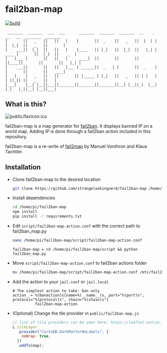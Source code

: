 # fail2ban-map 

[![build](https://github.com/strangelookingnerd/fail2ban-map/actions/workflows/build.yml/badge.svg)](https://github.com/strangelookingnerd/fail2ban-map/actions/workflows/build.yml)

```
 _______  _______  ___  ___      _______  _______  _______  __    _        __   __  _______  _______ 
|       ||   _   ||   ||   |    |       ||  _    ||   _   ||  |  | |      |  |_|  ||   _   ||       |
|    ___||  |_|  ||   ||   |    |____   || |_|   ||  |_|  ||   |_| | ____ |       ||  |_|  ||    _  |
|   |___ |       ||   ||   |     ____|  ||       ||       ||       ||____||       ||       ||   |_| |
|    ___||       ||   ||   |___ | ______||  _   | |       ||  _    |      |       ||       ||    ___|
|   |    |   _   ||   ||       || |_____ | |_|   ||   _   || | |   |      | ||_|| ||   _   ||   |    
|___|    |__| |__||___||_______||_______||_______||__| |__||_|  |__|      |_|   |_||__| |__||___|    
```

## What is this?

![public/favicon.ico](public/favicon.ico)

fail2ban-map is a map generator for [fail2ban](http://www.fail2ban.org).
It displays banned IP on a world map. Adding IP is done through a fail2ban *action* included in this repository.

fail2ban-map is a re-write of [fail2map](https://github.com/tachtler/fail2map) by Manuel Vonthron and Klaus Tachtler.

## Installation

* Clone fail2ban-map to the desired location

    ```bash
    git clone https://github.com/strangelookingnerd/fail2ban-map /home/pi
    ```
* Install dependencies

    ```bash
    cd /home/pi/fail2ban-map
    npm install
    pip install -r requirements.txt
    ```

* Edit `script/fail2ban-map-action.conf` with the correct path to fail2ban_map.py

    ```bash
    nano /home/pi/fail2ban-map/script/fail2ban-map-action.conf
    
    ```

    ```
    fail2ban-map = cd /home/pi/fail2ban-map/script && python fail2ban_map.py
    ```

*  Move `script/fail2ban-map-action.conf` to fail2ban actions folder 

    ```bash
    mv /home/pi/fail2ban-map/script/fail2ban-map-action.conf /etc/fail2ban/action.d/
    ```
    
* Add the action to your `jail.conf` or `jail.local`

    ```
    # The simplest action to take: ban only
    action_ = %(banaction)s[name=%(__name__)s, port="%(port)s", protocol="%(protocol)s", chain="%(chain)s"]
              fail2ban-map-action
    ```

* (Optional) Change the tile provider in `public/fail2ban-map.js`

    ```javascript
    // list of tile providers can be seen here: https://leaflet-extras.github.io/leaflet-providers/preview/
    L.tileLayer
      .provider("CartoDB.DarkMatterNoLabels", {
        noWrap: true, 
      })
      .addTo(map);
    ```
